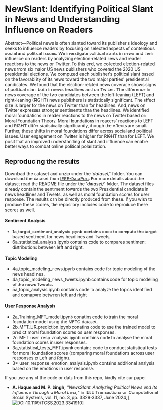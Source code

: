 # NewSlant: Identifying Political Slant in News and Understanding Influence on Readers

Abstract—Political news is often slanted toward its publisher's ideology and seeks to influence readers by focusing on selected aspects of contentious social and political issues. We investigate political slants in news and their influence on readers by analyzing election-related news and reader reactions to the news on Twitter. To this end, we collected election-related news from six major US news publishers who covered the 2020 US presidential elections. We computed each publisher's political slant based on the favorability of its news toward the two major parties' presidential candidates. We found that the election-related news coverage shows signs of political slant both in news headlines and on Twitter. The difference in news coverage of the two candidates between the left-leaning (LEFT) and right-leaning (RIGHT) news publishers is statistically significant. The effect size is larger for the news on Twitter than for headlines. And, news on Twitter expresses stronger sentiments than the headlines. We identified moral foundations in reader reactions to the news on Twitter based on Moral Foundation Theory. Moral foundations in readers' reactions to LEFT and RIGHT differ statistically significantly, though the effects are small. Further, these shifts in moral foundations differ across social and political issues. User engagement on Twitter is higher for RIGHT than for LEFT. We posit that an improved understanding of slant and influence can enable better ways to combat online political polarization.

## Reproducing the results

Download the dataset and unzip under the '_dataset/_' folder.
You can download the dataset from [IEEE-DataPort](https://ieee-dataport.org/documents/newsslant). 
For more details about the dataset read the README file under the '_dataset/_' folder.
The dataset files already contain the sentiment towards the two Presidential candidate in news headlines and Tweets, as well as moral foundation scores for user response. The results can be directly produced from these. If you wish to produce these scores, the repository includes code to reproduce these scores as well.

#### Sentiment Analysis
- 1a_target_sentiment_analysis.ipynb contains code to compute the target based sentiment for news headlines and Tweets.
- 6a_statistical_analysis.ipynb contains code to compares sentiment distributions between left and right.

#### Topic Modeling
- 4a_topic_modeling_news.ipynb contains code for topic modeling of the news headlines. 
- 4a_topic_modeling_news_tweets.ipynb contains code for topic modeling of the news Tweets.
- 5a_topic_analysis.ipynb contains code to analyze the topics identified and comapore between left and right

#### User Response Analysis
- 2a_Training_MFT_model.ipynb conatins code to train the moral foundation model using the MFTC dataset.
- 2b_MFT_UR_prediction.ipynb conatins code to use the trained model to predict moral foundation scores os user responses.
- 2c_MFT_user_resp_analysis.ipynb contains code to analyse the moral foundation scores in user responses.
- 3a_statistical_tests_MFT.ipynb contains code to conduct statistical tests for moral foundation scores (comparing moral foundations across user responses to Left and Right).
- 3*_user_response_emotion_analysis.ipynb contains additional analysis based on the emotions in user response.

If you use any of the code or data from this repo, kindly cite our paper. 

- **A. Haque and M. P. Singh**, *"NewsSlant: Analyzing Political News and Its Influence Through a Moral Lens,"* in IEEE Transactions on Computational Social Systems, vol. 11, no. 3, pp. 3329-3337, June 2024, [![DOI:10.1109/TCSS.2023.3341910](https://doi.org/10.1007/978-3-031-21438-7_60)]
